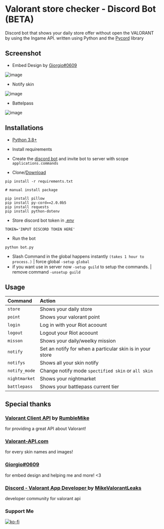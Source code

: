 # Valorant store checker - Discord Bot (BETA)
Discord bot that shows your daily store offer without open the VALORANT by using the Ingame API.
written using Python and the [Pycord](https://github.com/Pycord-Development/pycord) library <br>

## Screenshot

* Embed Design by [Giorgio#0609](https://github.com/giorgi-o)

![image](https://i.imgur.com/uF9THEa.png)

* Notify skin

![image](https://i.imgur.com/ijjvQV3.png)

* Battelpass

![image](https://i.imgur.com/GhzLBSr.png)

## Installations

* [Python 3.8+](https://www.python.org/downloads/)

* Install requirements

* Create the [discord bot](https://discord.com/developers/applications) and invite bot to server with scope `applications.commands`

* Clone/[Download](https://github.com/staciax/ValorantStoreChecker-discord-bot/archive/refs/heads/master.zip)

```
pip install -r requirements.txt
```

```
# manual install package

pip install pillow
pip install py-cord==2.0.0b5
pip install requests
pip install python-dotenv
```

* Store discord bot token in [.env](https://github.com/staciax/ValorantStoreChecker-discord-bot/blob/master/.env)
```
TOKEN='INPUT DISCORD TOKEN HERE'
```
* Run the bot
```
python bot.py
```
* Slash Command in the global happens instantly `(takes 1 hour to process.)` | force global `-setup global`
* if you want use in server now `-setup guild` to setup the commands. | remove command `-unsetup guild`

## Usage

| Command                       | Action                                                                                                     |
| :---------------------------- | :--------------------------------------------------------------------------------------------------------- |
| `store`  | Shows your daily store |
| `point`  | Shows your valorant point |
| `login`  | Log in with your Riot acoount |
| `logout`  | Logout your Riot acoount |
| `misson`  | Shows your daily/weelky mission |
| `notify`  | Set an notify for when a particular skin is in your store |
| `notifys`  | Shows all your skin notify |
| `notify_mode`  | Change notify mode `spectified skin` or `all skin` |
| `nightmarket`  | Shows your nightmarket |
| `battlepass`  | Shows your battlepass current tier |

## Special thanks

### [Valorant Client API](https://github.com/RumbleMike/ValorantClientAPI) by [RumbleMike](https://github.com/RumbleMike)
for providing a great API about Valorant!

### [Valorant-API.com](https://valorant-api.com/)
for every skin names and images!

### [Giorgio#0609](https://github.com/giorgi-o)
for embed design and helping me and more! <3

### [Discord - Valorant App Developer ](https://discord.gg/a9yzrw3KAm) by [MikeValorantLeaks](https://github.com/RumbleMike)
developer community for valorant api

### Support Me

[![ko-fi](https://ko-fi.com/img/githubbutton_sm.svg)](https://ko-fi.com/staciax)